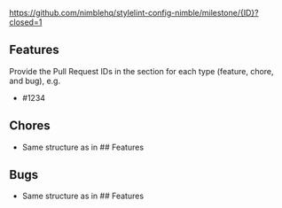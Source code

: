 https://github.com/nimblehq/stylelint-config-nimble/milestone/{ID}?closed=1

## Features

Provide the Pull Request IDs in the section for each type (feature, chore, and bug), e.g.

- #1234

## Chores

- Same structure as in ## Features

## Bugs

- Same structure as in ## Features
